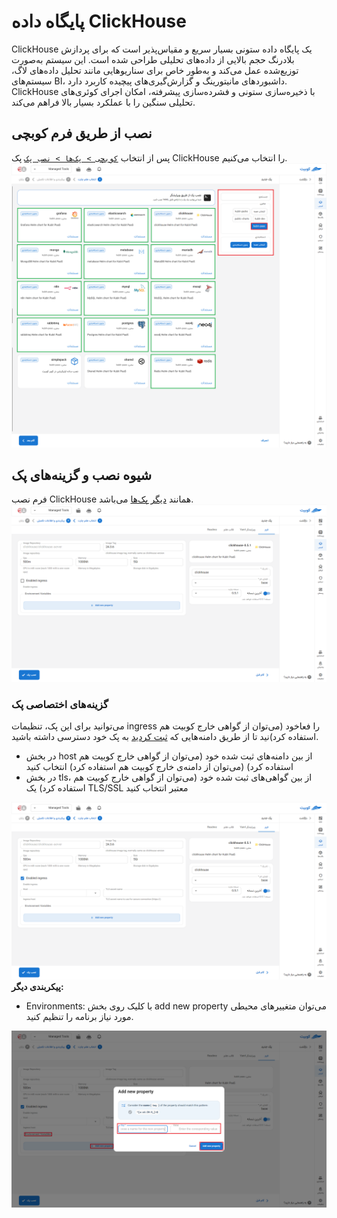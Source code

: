 # پایگاه داده ClickHouse

ClickHouse یک پایگاه داده ستونی بسیار سریع و مقیاس‌پذیر است که برای پردازش بلادرنگ حجم بالایی از داده‌های تحلیلی طراحی شده است. این سیستم به‌صورت توزیع‌شده عمل می‌کند و به‌طور خاص برای سناریوهایی مانند تحلیل داده‌های لاگ، سیستم‌های BI، داشبوردهای مانیتورینگ و گزارش‌گیری‌های پیچیده کاربرد دارد. ClickHouse با ذخیره‌سازی ستونی و فشرده‌سازی پیشرفته، امکان اجرای کوئری‌های تحلیلی سنگین را با عملکرد بسیار بالا فراهم می‌کند.

## نصب از طریق فرم کوبچی

پس از انتخاب [`کوبچی > پک‌‌ها > نصب پک`](../../kubchi/getting-started) پک ClickHouse را انتخاب می‌کنیم.
![Packs: pack install](img/pack-install-list.png)

## شیوه نصب و گزینه‌های پک

فرم نصب ClickHouse همانند [دیگر پک‌‌ها](../../kubchi/getting-started) می‌باشد.
![Packs: pack install](img/pack-install-clickhouse-form.png)

### گزینه‌های اختصاصی پک

می‌توانید برای این پک، تنظیمات ingress را فعاخود (می‌توان از گواهی خارج کوبیت هم استفاده کرد)نید تا از طریق دامنه‌هایی که [ثبت کردید](../../kubchi/domains) به پک خود دسترسی داشته باشید.

- در بخش host از بین دامنه‌های ثبت شده خود (می‌توان از گواهی خارج کوبیت هم استفاده کرد) (می‌توان از دامنه‌ی خارج کوبیت هم استفاده کرد) انتخاب کنید
- در بخش tls، از بین گواهی‌های ثبت شده خود (می‌توان از گواهی خارج کوبیت هم استفاده کرد) یک TLS/SSL معتبر انتخاب کنید

![Packs: pack install](img/pack-install-clickhouse-form-ingress.png)
**پیکربندی دیگر:**

- Environments: با کلیک روی بخش add new property می‌توان متغییرهای محیطی مورد نیاز برنامه را تنظیم کنید.

![Packs: pack install](img/pack-install-form-environment-vars.png)

